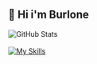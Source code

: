 ## 👋 Hi i'm Burlone
![GitHub Stats](https://github-readme-stats.vercel.app/api?username=burlone0&theme=merko)
<br>
<br>
[![My Skills](https://skillicons.dev/icons?i=js,discord,bots,devto)](https://skillicons.dev)
